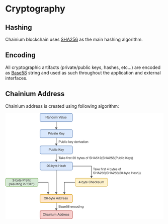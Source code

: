 # Cryptography

## Hashing

Chainium blockchain uses [SHA256](https://en.wikipedia.org/wiki/SHA-256) as the main hashing algorithm.

## Encoding

All cryptographic artifacts (private/public keys, hashes, etc...) are encoded as [Base58](https://en.wikipedia.org/wiki/Base58) string and used as such throughout the application and external interfaces.

## Chainium Address

Chainium address is created using following algorithm:

![Chainium Address Algorithm](ChainiumAddress.png)
